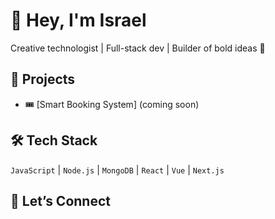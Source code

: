 # 👋 Hey, I'm Israel

Creative technologist | Full-stack dev | Builder of bold ideas 👑

## 🚀 Projects
- 🎟️ [Smart Booking System] (coming soon)

## 🛠️ Tech Stack
`JavaScript` | `Node.js` | `MongoDB` | `React` | `Vue` | `Next.js`

## 💬 Let’s Connect

